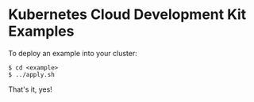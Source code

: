 # Kubernetes Cloud Development Kit Examples

To deploy an example into your cluster:

```console
$ cd <example>
$ ../apply.sh
```

That's it, yes!